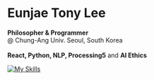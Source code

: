 <h1>Eunjae Tony Lee</h1>

<p>
  <b>Philosopher & Programmer</b>
  <br>@ Chung-Ang Univ. Seoul, South Korea
  <br><br><b>React, Python, NLP, Processing5</b> and <b>AI Ethics</b>
<p>



[![My Skills](https://skillicons.dev/icons?i=js,html,css,wasm)](https://skillicons.dev)
<!---
ej-rarus/ej-rarus is a ✨ special ✨ repository because its `README.md` (this file) appears on your GitHub profile.
You can click the Preview link to take a look at your changes.
--->
